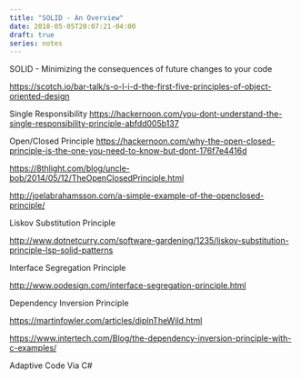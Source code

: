 ```yaml
---
title: "SOLID - An Overview"
date: 2018-05-05T20:07:21-04:00
draft: true
series: notes
---
```


SOLID - Minimizing the consequences of future changes to your code

https://scotch.io/bar-talk/s-o-l-i-d-the-first-five-principles-of-object-oriented-design


Single Responsibility
https://hackernoon.com/you-dont-understand-the-single-responsibility-principle-abfdd005b137

Open/Closed Principle
https://hackernoon.com/why-the-open-closed-principle-is-the-one-you-need-to-know-but-dont-176f7e4416d

https://8thlight.com/blog/uncle-bob/2014/05/12/TheOpenClosedPrinciple.html

http://joelabrahamsson.com/a-simple-example-of-the-openclosed-principle/


Liskov Substitution Principle

http://www.dotnetcurry.com/software-gardening/1235/liskov-substitution-principle-lsp-solid-patterns

Interface Segregation Principle

http://www.oodesign.com/interface-segregation-principle.html


Dependency Inversion Principle

https://martinfowler.com/articles/dipInTheWild.html

https://www.intertech.com/Blog/the-dependency-inversion-principle-with-c-examples/


Adaptive Code Via C#

